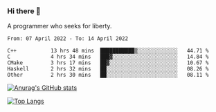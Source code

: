 ### Hi there 👋

<!--
**shejialuo/shejialuo** is a ✨ _special_ ✨ repository because its `README.md` (this file) appears on your GitHub profile.

Here are some ideas to get you started:

- 🔭 I’m currently working on ...
- 🌱 I’m currently learning ...
- 👯 I’m looking to collaborate on ...
- 🤔 I’m looking for help with ...
- 💬 Ask me about ...
- 📫 How to reach me: ...
- 😄 Pronouns: ...
- ⚡ Fun fact: ...
-->

A programmer who seeks for liberty.

<!--START_SECTION:waka-->

```text
From: 07 April 2022 - To: 14 April 2022

C++           13 hrs 48 mins  ███████████▒░░░░░░░░░░░░░   44.71 %
C             4 hrs 34 mins   ███▓░░░░░░░░░░░░░░░░░░░░░   14.84 %
CMake         3 hrs 17 mins   ██▓░░░░░░░░░░░░░░░░░░░░░░   10.67 %
Haskell       2 hrs 32 mins   ██░░░░░░░░░░░░░░░░░░░░░░░   08.26 %
Other         2 hrs 30 mins   ██░░░░░░░░░░░░░░░░░░░░░░░   08.11 %
```

<!--END_SECTION:waka-->

[![Anurag's GitHub stats](https://github-readme-stats.vercel.app/api?username=shejialuo&show_icons=true&theme=dracula)](https://github.com/anuraghazra/github-readme-stats)

[![Top Langs](https://github-readme-stats.vercel.app/api/top-langs/?username=shejialuo&layout=compact&hide=javascript,html,css,typescript,tex)](https://github.com/anuraghazra/github-readme-stats)

